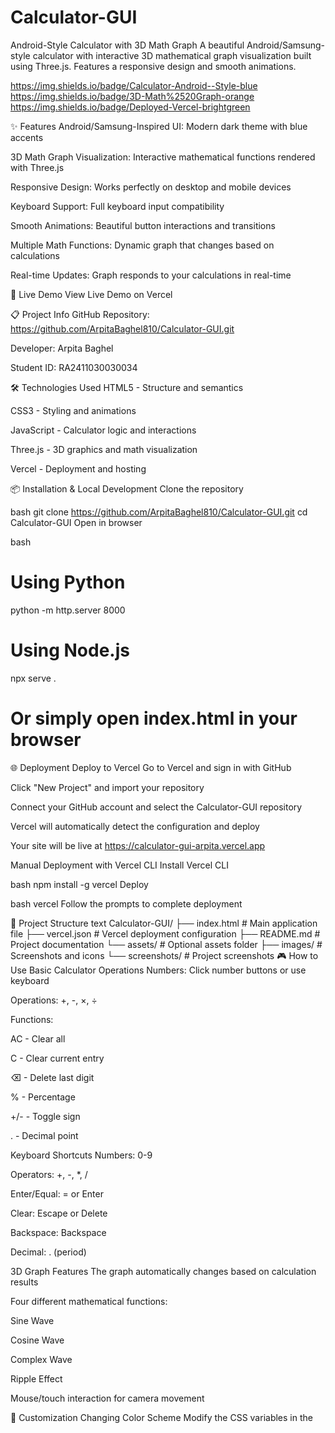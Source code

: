 # Calculator-GUI

Android-Style Calculator with 3D Math Graph
A beautiful Android/Samsung-style calculator with interactive 3D mathematical graph visualization built using Three.js. Features a responsive design and smooth animations.

https://img.shields.io/badge/Calculator-Android--Style-blue https://img.shields.io/badge/3D-Math%2520Graph-orange https://img.shields.io/badge/Deployed-Vercel-brightgreen

✨ Features
Android/Samsung-Inspired UI: Modern dark theme with blue accents

3D Math Graph Visualization: Interactive mathematical functions rendered with Three.js

Responsive Design: Works perfectly on desktop and mobile devices

Keyboard Support: Full keyboard input compatibility

Smooth Animations: Beautiful button interactions and transitions

Multiple Math Functions: Dynamic graph that changes based on calculations

Real-time Updates: Graph responds to your calculations in real-time

🚀 Live Demo
View Live Demo on Vercel

📋 Project Info
GitHub Repository: https://github.com/ArpitaBaghel810/Calculator-GUI.git

Developer: Arpita Baghel

Student ID: RA2411030030034

🛠️ Technologies Used
HTML5 - Structure and semantics

CSS3 - Styling and animations

JavaScript - Calculator logic and interactions

Three.js - 3D graphics and math visualization

Vercel - Deployment and hosting

📦 Installation & Local Development
Clone the repository

bash
git clone https://github.com/ArpitaBaghel810/Calculator-GUI.git
cd Calculator-GUI
Open in browser

bash
# Using Python
python -m http.server 8000

# Using Node.js
npx serve .

# Or simply open index.html in your browser
🌐 Deployment
Deploy to Vercel
Go to Vercel and sign in with GitHub

Click "New Project" and import your repository

Connect your GitHub account and select the Calculator-GUI repository

Vercel will automatically detect the configuration and deploy

Your site will be live at https://calculator-gui-arpita.vercel.app

Manual Deployment with Vercel CLI
Install Vercel CLI

bash
npm install -g vercel
Deploy

bash
vercel
Follow the prompts to complete deployment

📁 Project Structure
text
Calculator-GUI/
├── index.html          # Main application file
├── vercel.json         # Vercel deployment configuration
├── README.md           # Project documentation
└── assets/             # Optional assets folder
    ├── images/         # Screenshots and icons
    └── screenshots/    # Project screenshots
🎮 How to Use
Basic Calculator Operations
Numbers: Click number buttons or use keyboard

Operations: +, -, ×, ÷

Functions:

AC - Clear all

C - Clear current entry

⌫ - Delete last digit

% - Percentage

+/- - Toggle sign

. - Decimal point

Keyboard Shortcuts
Numbers: 0-9

Operators: +, -, *, /

Enter/Equal: = or Enter

Clear: Escape or Delete

Backspace: Backspace

Decimal: . (period)

3D Graph Features
The graph automatically changes based on calculation results

Four different mathematical functions:

Sine Wave

Cosine Wave

Complex Wave

Ripple Effect

Mouse/touch interaction for camera movement

🔧 Customization
Changing Color Scheme
Modify the CSS variables in the <style> section:

css
/* Primary colors */
.button.operator { background: #0072ff; }
.button.equals { background: #00c6ff; }
Adding New Math Functions
Extend the calculateFunction method in the MathGraph class:

javascript
case 'your-function':
    return yourCustomFunction(x, z);
📱 Browser Compatibility
Chrome 60+

Firefox 55+

Safari 12+

Edge 79+

🤝 Contributing
Contributions are welcome! Please feel free to submit a Pull Request.

Fork the project

Create your feature branch (git checkout -b feature/AmazingFeature)

Commit your changes (git commit -m 'Add some AmazingFeature')

Push to the branch (git push origin feature/AmazingFeature)

Open a Pull Request

📄 License
This project is licensed under the MIT License - see the LICENSE file for details.

🙏 Acknowledgments
Three.js for 3D graphics capabilities

Vercel for seamless deployment

Android design guidelines for UI inspiration

📞 Support
If you have any questions or issues, please open an issue on GitHub.

Built with ❤️ by Arpita Baghel (RA2411030030034)

Deployed effortlessly on Vercel
